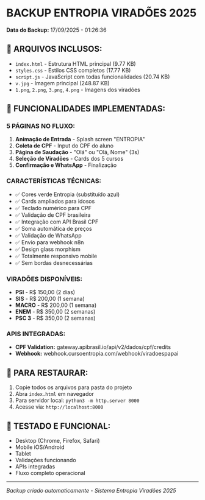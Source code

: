 # BACKUP ENTROPIA VIRADÕES 2025
**Data do Backup:** 17/09/2025 - 01:26:36

## 📁 ARQUIVOS INCLUSOS:
- `index.html` - Estrutura HTML principal (9.77 KB)
- `styles.css` - Estilos CSS completos (17.77 KB)
- `script.js` - JavaScript com todas funcionalidades (20.74 KB)
- `v.jpg` - Imagem principal (248.87 KB)
- `1.png`, `2.png`, `3.png`, `4.png` - Imagens dos viradões

## 🚀 FUNCIONALIDADES IMPLEMENTADAS:

### **5 PÁGINAS NO FLUXO:**
1. **Animação de Entrada** - Splash screen "ENTROPIA"
2. **Coleta de CPF** - Input do CPF do aluno
3. **Página de Saudação** - "Olá" ou "Olá, Nome" (3s)
4. **Seleção de Viradões** - Cards dos 5 cursos
5. **Confirmação e WhatsApp** - Finalização

### **CARACTERÍSTICAS TÉCNICAS:**
- ✅ Cores verde Entropia (substituído azul)
- ✅ Cards ampliados para idosos
- ✅ Teclado numérico para CPF
- ✅ Validação de CPF brasileira
- ✅ Integração com API Brasil CPF
- ✅ Soma automática de preços
- ✅ Validação de WhatsApp
- ✅ Envio para webhook n8n
- ✅ Design glass morphism
- ✅ Totalmente responsivo mobile
- ✅ Sem bordas desnecessárias

### **VIRADÕES DISPONÍVEIS:**
- **PSI** - R$ 150,00 (2 dias)
- **SIS** - R$ 200,00 (1 semana)
- **MACRO** - R$ 200,00 (1 semana)
- **ENEM** - R$ 350,00 (2 semanas)
- **PSC 3** - R$ 350,00 (2 semanas)

### **APIS INTEGRADAS:**
- **CPF Validation:** gateway.apibrasil.io/api/v2/dados/cpf/credits
- **Webhook:** webhook.cursoentropia.com/webhook/viradoespapai

## 🔧 PARA RESTAURAR:
1. Copie todos os arquivos para pasta do projeto
2. Abra `index.html` em navegador
3. Para servidor local: `python3 -m http.server 8000`
4. Acesse via: `http://localhost:8000`

## 📱 TESTADO E FUNCIONAL:
- Desktop (Chrome, Firefox, Safari)
- Mobile iOS/Android
- Tablet
- Validações funcionando
- APIs integradas
- Fluxo completo operacional

---
*Backup criado automaticamente - Sistema Entropia Viradões 2025*